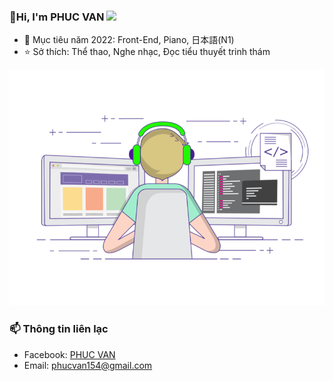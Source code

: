 
### 🌻Hi, I'm PHUC VAN <img src="https://media.giphy.com/media/hvRJCLFzcasrR4ia7z/giphy.gif" width="25px">   

- 💪 Mục tiêu năm 2022: Front-End, Piano, 日本語(N1)
- ⭐ Sở thích: Thể thao, Nghe nhạc, Đọc tiểu thuyết trinh thám

<img alt="gif" src="https://raw.githubusercontent.com/PhucVan2103/ThanhLa1802/main/.github/assets/coding-freak.gif"/>

### 📫 Thông tin liên lạc
- Facebook: [PHUC VAN](https://www.facebook.com/phuc.van.714)
- Email: phucvan154@gmail.com

[website]: https://www.youtube.com/channel/UC9L5_YMFz8JfBeQtUic8-3A
